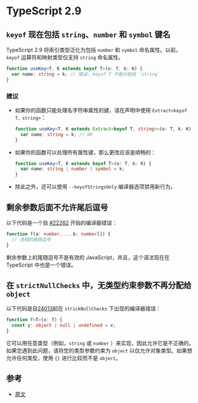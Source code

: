 # TypeScript 2.9

## `keyof` 现在包括 `string`、`number` 和 `symbol` 键名

TypeScript 2.9 将索引类型泛化为包括 `number` 和 `symbol` 命名属性。以前，`keyof` 运算符和映射类型仅支持 `string` 命名属性。

```typescript
function useKey<T, K extends keyof T>(o: T, k: K) {
  var name: string = k; // 错误: keyof T 不能分配给 `string`
}
```

### 建议

- 如果你的函数只能处理名字符串属性的键，请在声明中使用 `Extract<keyof T，string>`：

  ```typescript
  function useKey<T, K extends Extract<keyof T, string>>(o: T, k: K) {
    var name: string = k; // OK
  }
  ```

- 如果你的函数可以处理所有属性键，那么更改应该是顺畅的：

  ```typescript
  function useKey<T, K extends keyof T>(o: T, k: K) {
    var name: string | number | symbol = k;
  }
  ```

- 除此之外，还可以使用 `--keyofStringsOnly` 编译器选项禁用新行为。

## 剩余参数后面不允许尾后逗号

以下代码是一个自 [\#22262](https://github.com/Microsoft/TypeScript/pull/22262) 开始的编译器错误：

```typescript
function f(a: number, ...b: number[]) {
  // 违规的尾随逗号
}
```

剩余参数上的尾随逗号不是有效的 JavaScript，并且，这个语法现在在 TypeScript 中也是一个错误。

## 在 `strictNullChecks` 中，无类型约束参数不再分配给 `object`

以下代码是自[24013](https://github.com/microsoft/typescript/issues/24013)起在 `strickNullChecks` 下出现的编译器错误：

```typescript
function f<T>(x: T) {
  const y: object | null | undefined = x;
}
```

它可以用任意类型（例如，`string` 或 `number` ）来实现，因此允许它是不正确的。 如果您遇到此问题，请将您的类型参数约束为 `object` 以仅允许对象类型。如果想允许任何类型，使用 `{}` 进行比较而不是 `object`。

## 参考

- [原文](https://github.com/Microsoft/TypeScript-wiki/blob/master/Breaking-Changes.md#typescript-29)
